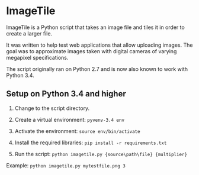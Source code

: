 # ImageTile

ImageTile is a Python script that takes an image file and tiles it in order
to create a larger file.

It was written to help test web applications that allow uploading images.
The goal was to approximate images taken with digital cameras of varying
megapixel specifications.

The script originally ran on Python 2.7 and is now also known to work with
Python 3.4.

## Setup on Python 3.4 and higher

1. Change to the script directory.

2. Create a virtual environment: `pyvenv-3.4 env`

3. Activate the environment: `source env/bin/activate`

4. Install the required libraries: `pip install -r requirements.txt`

5. Run the script: `python imagetile.py {source\path\file} {multiplier}`

Example: `python imagetile.py mytestfile.png 3`
